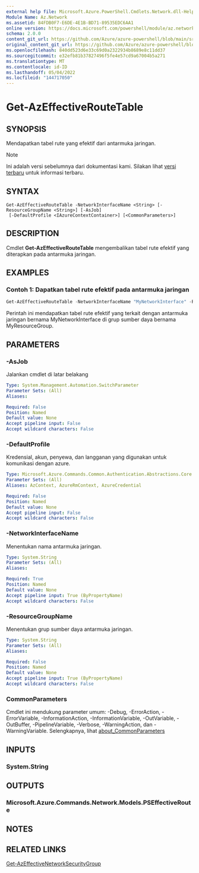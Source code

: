 ```yaml
---
external help file: Microsoft.Azure.PowerShell.Cmdlets.Network.dll-Help.xml
Module Name: Az.Network
ms.assetid: 84FDB0F7-E6DE-4E1B-BD71-89535EDC6AA1
online version: https://docs.microsoft.com/powershell/module/az.network/get-azeffectiveroutetable
schema: 2.0.0
content_git_url: https://github.com/Azure/azure-powershell/blob/main/src/Network/Network/help/Get-AzEffectiveRouteTable.md
original_content_git_url: https://github.com/Azure/azure-powershell/blob/main/src/Network/Network/help/Get-AzEffectiveRouteTable.md
ms.openlocfilehash: 840dd523d6e33c69d0a2322934b8689e8c11dd37
ms.sourcegitcommit: e32efb81b37827496f5fe4e57cd9a67004b5a271
ms.translationtype: MT
ms.contentlocale: id-ID
ms.lasthandoff: 05/04/2022
ms.locfileid: "144717050"
---
```

# Get-AzEffectiveRouteTable

## SYNOPSIS
Mendapatkan tabel rute yang efektif dari antarmuka jaringan.

> [!NOTE]
>Ini adalah versi sebelumnya dari dokumentasi kami. Silakan lihat [versi terbaru](/powershell/module/az.network/get-azeffectiveroutetable) untuk informasi terbaru.

## SYNTAX

```
Get-AzEffectiveRouteTable -NetworkInterfaceName <String> [-ResourceGroupName <String>] [-AsJob]
 [-DefaultProfile <IAzureContextContainer>] [<CommonParameters>]
```

## DESCRIPTION
Cmdlet **Get-AzEffectiveRouteTable** mengembalikan tabel rute efektif yang diterapkan pada antarmuka jaringan.

## EXAMPLES

### Contoh 1: Dapatkan tabel rute efektif pada antarmuka jaringan
```powershell
Get-AzEffectiveRouteTable -NetworkInterfaceName "MyNetworkInterface" -ResourceGroupName "MyResourceGroup"
```

Perintah ini mendapatkan tabel rute efektif yang terkait dengan antarmuka jaringan bernama MyNetworkInterface di grup sumber daya bernama MyResourceGroup.

## PARAMETERS

### -AsJob
Jalankan cmdlet di latar belakang

```yaml
Type: System.Management.Automation.SwitchParameter
Parameter Sets: (All)
Aliases:

Required: False
Position: Named
Default value: None
Accept pipeline input: False
Accept wildcard characters: False
```

### -DefaultProfile
Kredensial, akun, penyewa, dan langganan yang digunakan untuk komunikasi dengan azure.

```yaml
Type: Microsoft.Azure.Commands.Common.Authentication.Abstractions.Core.IAzureContextContainer
Parameter Sets: (All)
Aliases: AzContext, AzureRmContext, AzureCredential

Required: False
Position: Named
Default value: None
Accept pipeline input: False
Accept wildcard characters: False
```

### -NetworkInterfaceName
Menentukan nama antarmuka jaringan.

```yaml
Type: System.String
Parameter Sets: (All)
Aliases:

Required: True
Position: Named
Default value: None
Accept pipeline input: True (ByPropertyName)
Accept wildcard characters: False
```

### -ResourceGroupName
Menentukan grup sumber daya antarmuka jaringan.

```yaml
Type: System.String
Parameter Sets: (All)
Aliases:

Required: False
Position: Named
Default value: None
Accept pipeline input: True (ByPropertyName)
Accept wildcard characters: False
```

### CommonParameters
Cmdlet ini mendukung parameter umum: -Debug, -ErrorAction, -ErrorVariable, -InformationAction, -InformationVariable, -OutVariable, -OutBuffer, -PipelineVariable, -Verbose, -WarningAction, dan -WarningVariable. Selengkapnya, lihat [about_CommonParameters](http://go.microsoft.com/fwlink/?LinkID=113216)

## INPUTS

### System.String

## OUTPUTS

### Microsoft.Azure.Commands.Network.Models.PSEffectiveRoute

## NOTES

## RELATED LINKS

[Get-AzEffectiveNetworkSecurityGroup](./Get-AzEffectiveNetworkSecurityGroup.md)



